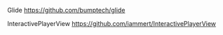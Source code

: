 Glide
https://github.com/bumptech/glide

InteractivePlayerView
https://github.com/iammert/InteractivePlayerView
